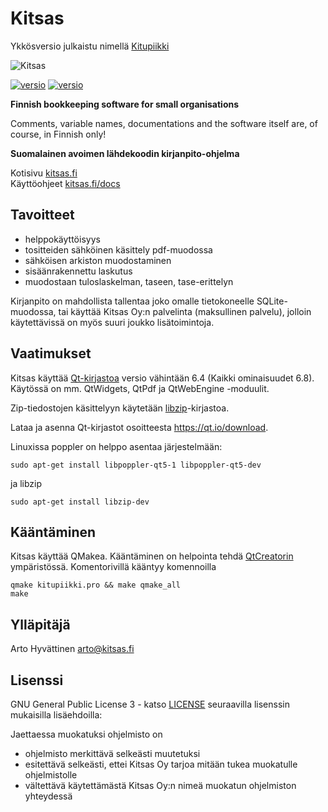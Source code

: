 # Kitsas
Ykkösversio julkaistu nimellä [Kitupiikki](https://kitupiikki.info)

![Kitsas](https://raw.githubusercontent.com/artoh/kitupiikki/master/kitsas/pic/kitsas150.png)

[![versio](https://img.shields.io/github/release/artoh/kitupiikki.svg?label=Julkaistu%20versio)](https://github.com/artoh/kitupiikki/releases)
[![versio](https://img.shields.io/github/release/artoh/kitupiikki/all.svg?label=Esiversio)](https://github.com/artoh/kitupiikki/releases)

**Finnish bookkeeping software for small organisations**

Comments, variable names, documentations and the software itself are, of course, in Finnish only!

**Suomalainen avoimen lähdekoodin kirjanpito-ohjelma**

Kotisivu [kitsas.fi](https://kitsas.fi)   
Käyttöohjeet [kitsas.fi/docs](https://kitsas.fi/docs)


## Tavoitteet

- helppokäyttöisyys
- tositteiden sähköinen käsittely pdf-muodossa
- sähköisen arkiston muodostaminen
- sisäänrakennettu laskutus
- muodostaan tuloslaskelman, taseen, tase-erittelyn

Kirjanpito on mahdollista tallentaa joko omalle tietokoneelle SQLite-muodossa, tai käyttää Kitsas Oy:n palvelinta (maksullinen palvelu), jolloin käytettävissä on myös suuri joukko lisätoimintoja.

## Vaatimukset
Kitsas käyttää [Qt-kirjastoa](https://qt.io) versio vähintään 6.4 (Kaikki ominaisuudet 6.8). Käytössä on mm. QtWidgets, QtPdf ja QtWebEngine -moduulit.

Zip-tiedostojen käsittelyyn käytetään [libzip](https://libzip.org)-kirjastoa.

Lataa ja asenna Qt-kirjastot osoitteesta https://qt.io/download.

Linuxissa poppler on helppo asentaa järjestelmään:

    sudo apt-get install libpoppler-qt5-1 libpoppler-qt5-dev

ja libzip

    sudo apt-get install libzip-dev

## Kääntäminen

Kitsas käyttää QMakea. Kääntäminen on helpointa tehdä [QtCreatorin](http://doc.qt.io/qtcreator/) ympäristössä. Komentorivillä kääntyy komennoilla

    qmake kitupiikki.pro && make qmake_all
    make


## Ylläpitäjä

Arto Hyvättinen <arto@kitsas.fi>

## Lisenssi

GNU General Public License 3 - katso [LICENSE](https://raw.githubusercontent.com/artoh/kitupiikki/master/LICENSE) seuraavilla lisenssin mukaisilla lisäehdoilla:

Jaettaessa muokatuksi ohjelmisto on

-  ohjelmisto merkittävä selkeästi muutetuksi
-  esitettävä selkeästi, ettei Kitsas Oy tarjoa mitään tukea muokatulle ohjelmistolle
- vältettävä käytettämästä Kitsas Oy:n nimeä muokatun ohjelmiston yhteydessä
